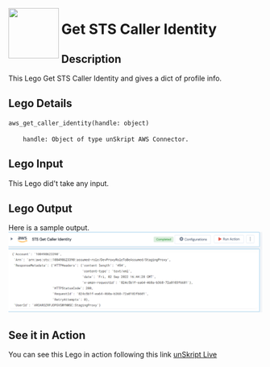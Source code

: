 [<img align="left" src="https://unskript.com/assets/favicon.png" width="100" height="100" style="padding-right: 5px">](https://unskript.com/assets/favicon.png) 
<h1>Get STS Caller Identity </h1>

## Description
This Lego Get STS Caller Identity and gives a dict of profile info.


## Lego Details

    aws_get_caller_identity(handle: object)

        handle: Object of type unSkript AWS Connector.

## Lego Input
This Lego did't take any input.

## Lego Output
Here is a sample output.
<img src="./1.png">


## See it in Action

You can see this Lego in action following this link [unSkript Live](https://unskript.com)